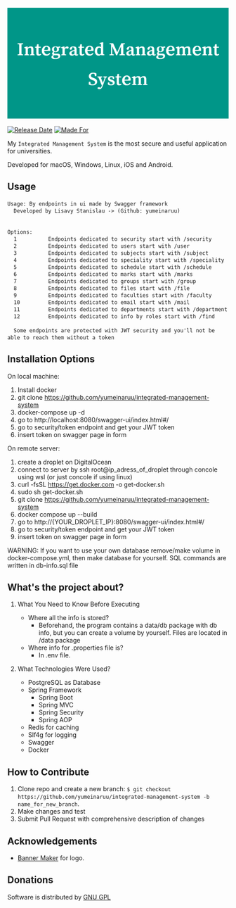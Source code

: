 ![Integrated Management System](pics/Integrated_Management_System.png)

[![Release Date](https://img.shields.io/badge/Released%20In-May-blue)](https://img.shields.io/badge/Released%20In-December-blue)   [![Made For](https://img.shields.io/badge/Made%20For-C71%20Group-blue)](https://img.shields.io/badge/Made%20For-C71%20Group-blue)

My `Integrated Management System` is the most secure and useful application for universities.

Developed for macOS, Windows, Linux, iOS and Android.

**Usage**
---

```
Usage: By endpoints in ui made by Swagger framework
  Developed by Lisavy Stanislau -> (Github: yumeinaruu)


Options:
  1          Endpoints dedicated to security start with /security
  2          Endpoints dedicated to users start with /user
  3          Endpoints dedicated to subjects start with /subject
  4          Endpoints dedicated to speciality start with /speciality
  5          Endpoints dedicated to schedule start with /schedule
  6          Endpoints dedicated to marks start with /marks
  7          Endpoints dedicated to groups start with /group
  8          Endpoints dedicated to files start with /file
  9          Endpoints dedicated to faculties start with /faculty
  10         Endpoints dedicated to email start with /mail
  11         Endpoints dedicated to departments start with /department
  12         Endpoints dedicated to info by roles start with /find

  Some endpoints are protected with JWT security and you'll not be able to reach them without a token
```

**Installation Options**
---
 On local machine:
  1. Install docker
  2. git clone https://github.com/yumeinaruu/integrated-management-system
  3. docker-compose up -d
  4. go to http://localhost:8080/swagger-ui/index.html#/
  5. go to security/token endpoint and get your JWT token
  6. insert token on swagger page in form
  
 On remote server:
 1. create a droplet on DigitalOcean
  2. connect to server by ssh root@ip_adress_of_droplet through concole using wsl (or just concole if using linux)
  3. curl -fsSL https://get.docker.com -o get-docker.sh
  4. sudo sh get-docker.sh
  5. git clone https://github.com/yumeinaruu/integrated-management-system
  6. docker compose up --build
  7. go to http://{YOUR_DROPLET_IP}:8080/swagger-ui/index.html#/
  8. go to security/token endpoint and get your JWT token
  9. insert token on swagger page in form

WARNING: If you want to use your own database remove/make volume in docker-compose.yml, then make database for yourself. SQL commands are written in db-info.sql file


**What's the project about?**
---

1. What You Need to Know Before Executing

    + Where all the info is stored?
        - Beforehand, the program contains a data/db package with db info, but you can create a volume by yourself. Files are located in /data package 
    + Where info for .properties file is?
        - In .env file.
2. What Technologies Were Used?
    + PostgreSQL as Database
    + Spring Framework 
        - Spring Boot
        - Spring MVC
        - Spring Security
        - Spring AOP
    + Redis for caching
    + Slf4g for logging
    + Swagger
    + Docker

**How to Contribute**
---
1. Clone repo and create a new branch: `$ git checkout https://github.com/yumeinaruu/integrated-management-system -b name_for_new_branch`.
2. Make changes and test
3. Submit Pull Request with comprehensive description of changes


**Acknowledgements**
---

+ [Banner Maker](https://banner.godori.dev/) for logo.

**Donations**
---

Software is distributed by [GNU GPL](https://www.gnu.org/licenses/gpl-3.0.txt)
